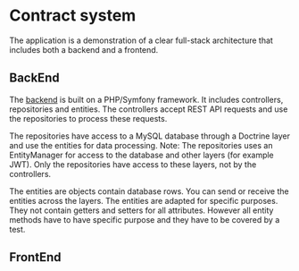 # Contract system

The application is a demonstration of a clear full-stack architecture that includes both a backend and a frontend.

## BackEnd

The [backend](tree/master/backend) is built on a PHP/Symfony framework. It includes controllers, repositories and entities. The controllers accept REST API requests and use the repositories to process these requests.

The repositories have access to a MySQL database through a Doctrine layer and use the entities for data processing. Note: The repositories
uses an EntityManager for access to the database and other layers (for example JWT). Only the repositories have access to these layers, not by the controllers.

The entities are objects contain database rows. You can send or receive the entities across the layers. The entities are adapted for specific purposes. They not contain getters and setters for all attributes. However all entity methods have to have specific purpose and they have to be covered by a test.

## FrontEnd
